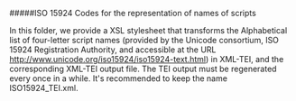 #####ISO 15924 Codes for the representation of names of scripts

In this folder, we provide a XSL stylesheet that transforms the Alphabetical list of four-letter script names (provided by the Unicode consortium, ISO 15924 Registration Authority, and accessible at the URL http://www.unicode.org/iso15924/iso15924-text.html) in XML-TEI, and the corresponding XML-TEI output file.
The TEI output must be regenerated every once in a while. It's recommended to keep the name ISO15924_TEI.xml. 